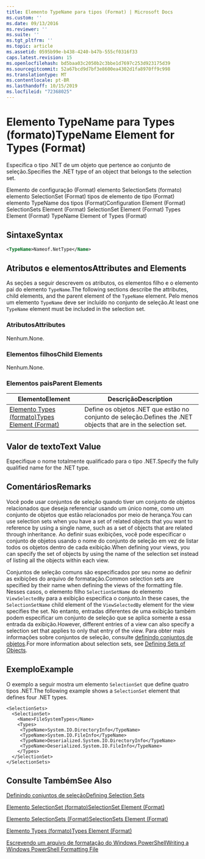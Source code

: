 ```yaml
---
title: Elemento TypeName para tipos (Format) | Microsoft Docs
ms.custom: ''
ms.date: 09/13/2016
ms.reviewer: ''
ms.suite: ''
ms.tgt_pltfrm: ''
ms.topic: article
ms.assetid: 0595b99e-b438-4240-b47b-555cf0316f33
caps.latest.revision: 15
ms.openlocfilehash: bd5baa03c2050b2c3bbe1d7697c253d923175d39
ms.sourcegitcommit: 52a67bcd9d7bf3e8600ea4302d1fa8970ff9c998
ms.translationtype: MT
ms.contentlocale: pt-BR
ms.lasthandoff: 10/15/2019
ms.locfileid: "72368025"
---
```

# <a name="typename-element-for-types-format"></a><span data-ttu-id="f36c3-102">Elemento TypeName para Types (formato)</span><span class="sxs-lookup"><span data-stu-id="f36c3-102">TypeName Element for Types (Format)</span></span>

<span data-ttu-id="f36c3-103">Especifica o tipo .NET de um objeto que pertence ao conjunto de seleção.</span><span class="sxs-lookup"><span data-stu-id="f36c3-103">Specifies the .NET type of an object that belongs to the selection set.</span></span>

<span data-ttu-id="f36c3-104">Elemento de configuração (Format) elemento SelectionSets (formato) elemento SelectionSet (Format) tipos de elemento de tipo (Format) elemento TypeName dos tipos (Format)</span><span class="sxs-lookup"><span data-stu-id="f36c3-104">Configuration Element (Format) SelectionSets Element (Format) SelectionSet Element (Format) Types Element (Format) TypeName Element of Types (Format)</span></span>

## <a name="syntax"></a><span data-ttu-id="f36c3-105">Sintaxe</span><span class="sxs-lookup"><span data-stu-id="f36c3-105">Syntax</span></span>

```xml
<TypeName>Nameof.NetType</Name>
```

## <a name="attributes-and-elements"></a><span data-ttu-id="f36c3-106">Atributos e elementos</span><span class="sxs-lookup"><span data-stu-id="f36c3-106">Attributes and Elements</span></span>

<span data-ttu-id="f36c3-107">As seções a seguir descrevem os atributos, os elementos filho e o elemento pai do elemento `TypeName`.</span><span class="sxs-lookup"><span data-stu-id="f36c3-107">The following sections describe the attributes, child elements, and the parent element of the `TypeName` element.</span></span> <span data-ttu-id="f36c3-108">Pelo menos um elemento `TypeName` deve ser incluído no conjunto de seleção.</span><span class="sxs-lookup"><span data-stu-id="f36c3-108">At least one `TypeName` element must be included in the selection set.</span></span>

### <a name="attributes"></a><span data-ttu-id="f36c3-109">Atributos</span><span class="sxs-lookup"><span data-stu-id="f36c3-109">Attributes</span></span>

<span data-ttu-id="f36c3-110">Nenhum.</span><span class="sxs-lookup"><span data-stu-id="f36c3-110">None.</span></span>

### <a name="child-elements"></a><span data-ttu-id="f36c3-111">Elementos filhos</span><span class="sxs-lookup"><span data-stu-id="f36c3-111">Child Elements</span></span>

<span data-ttu-id="f36c3-112">Nenhum.</span><span class="sxs-lookup"><span data-stu-id="f36c3-112">None.</span></span>

### <a name="parent-elements"></a><span data-ttu-id="f36c3-113">Elementos pais</span><span class="sxs-lookup"><span data-stu-id="f36c3-113">Parent Elements</span></span>

|<span data-ttu-id="f36c3-114">Elemento</span><span class="sxs-lookup"><span data-stu-id="f36c3-114">Element</span></span>|<span data-ttu-id="f36c3-115">Descrição</span><span class="sxs-lookup"><span data-stu-id="f36c3-115">Description</span></span>|
|-------------|-----------------|
|[<span data-ttu-id="f36c3-116">Elemento Types (formato)</span><span class="sxs-lookup"><span data-stu-id="f36c3-116">Types Element (Format)</span></span>](./types-element-for-selectionset-format.md)|<span data-ttu-id="f36c3-117">Define os objetos .NET que estão no conjunto de seleção.</span><span class="sxs-lookup"><span data-stu-id="f36c3-117">Defines the .NET objects that are in the selection set.</span></span>|

## <a name="text-value"></a><span data-ttu-id="f36c3-118">Valor de texto</span><span class="sxs-lookup"><span data-stu-id="f36c3-118">Text Value</span></span>

<span data-ttu-id="f36c3-119">Especifique o nome totalmente qualificado para o tipo .NET.</span><span class="sxs-lookup"><span data-stu-id="f36c3-119">Specify the fully qualified name for the .NET type.</span></span>

## <a name="remarks"></a><span data-ttu-id="f36c3-120">Comentários</span><span class="sxs-lookup"><span data-stu-id="f36c3-120">Remarks</span></span>

<span data-ttu-id="f36c3-121">Você pode usar conjuntos de seleção quando tiver um conjunto de objetos relacionados que deseja referenciar usando um único nome, como um conjunto de objetos que estão relacionados por meio de herança.</span><span class="sxs-lookup"><span data-stu-id="f36c3-121">You can use selection sets when you have a set of related objects that you want to reference by using a single name, such as a set of objects that are related through inheritance.</span></span> <span data-ttu-id="f36c3-122">Ao definir suas exibições, você pode especificar o conjunto de objetos usando o nome do conjunto de seleção em vez de listar todos os objetos dentro de cada exibição.</span><span class="sxs-lookup"><span data-stu-id="f36c3-122">When defining your views, you can specify the set of objects by using the name of the selection set instead of listing all the objects within each view.</span></span>

<span data-ttu-id="f36c3-123">Conjuntos de seleção comuns são especificados por seu nome ao definir as exibições do arquivo de formatação.</span><span class="sxs-lookup"><span data-stu-id="f36c3-123">Common selection sets are specified by their name when defining the views of the formatting file.</span></span> <span data-ttu-id="f36c3-124">Nesses casos, o elemento filho `SelectionSetName` do elemento `ViewSelectedBy` para a exibição especifica o conjunto.</span><span class="sxs-lookup"><span data-stu-id="f36c3-124">In these cases, the `SelectionSetName` child element of the `ViewSelectedBy` element for the view specifies the set.</span></span> <span data-ttu-id="f36c3-125">No entanto, entradas diferentes de uma exibição também podem especificar um conjunto de seleção que se aplica somente a essa entrada da exibição.</span><span class="sxs-lookup"><span data-stu-id="f36c3-125">However, different entries of a view can also specify a selection set that applies to only that entry of the view.</span></span> <span data-ttu-id="f36c3-126">Para obter mais informações sobre conjuntos de seleção, consulte [definindo conjuntos de objetos](./defining-selection-sets.md).</span><span class="sxs-lookup"><span data-stu-id="f36c3-126">For more information about selection sets, see [Defining Sets of Objects](./defining-selection-sets.md).</span></span>

## <a name="example"></a><span data-ttu-id="f36c3-127">Exemplo</span><span class="sxs-lookup"><span data-stu-id="f36c3-127">Example</span></span>

<span data-ttu-id="f36c3-128">O exemplo a seguir mostra um elemento `SelectionSet` que define quatro tipos .NET.</span><span class="sxs-lookup"><span data-stu-id="f36c3-128">The following example shows a `SelectionSet` element that defines four .NET types.</span></span>

```
<SelectionSets>
  <SelectionSet>
    <Name>FileSystemTypes</Name>
    <Types>
     <TypeName>System.IO.DirectoryInfo</TypeName>
     <TypeName>System.IO.FileInfo</TypeName>
     <TypeName>Deserialized.System.IO.DirectoryInfo</TypeName>
     <TypeName>Deserialized.System.IO.FileInfo</TypeName>
    </Types>
  </SelectionSet>
</SelectionSets>
```

## <a name="see-also"></a><span data-ttu-id="f36c3-129">Consulte Também</span><span class="sxs-lookup"><span data-stu-id="f36c3-129">See Also</span></span>

[<span data-ttu-id="f36c3-130">Definindo conjuntos de seleção</span><span class="sxs-lookup"><span data-stu-id="f36c3-130">Defining Selection Sets</span></span>](./defining-selection-sets.md)

[<span data-ttu-id="f36c3-131">Elemento SelectionSet (formato)</span><span class="sxs-lookup"><span data-stu-id="f36c3-131">SelectionSet Element (Format)</span></span>](./selectionset-element-format.md)

[<span data-ttu-id="f36c3-132">Elemento SelectionSets (Format)</span><span class="sxs-lookup"><span data-stu-id="f36c3-132">SelectionSets Element (Format)</span></span>](./selectionsets-element-format.md)

[<span data-ttu-id="f36c3-133">Elemento Types (formato)</span><span class="sxs-lookup"><span data-stu-id="f36c3-133">Types Element (Format)</span></span>](./types-element-for-selectionset-format.md)

[<span data-ttu-id="f36c3-134">Escrevendo um arquivo de formatação do Windows PowerShell</span><span class="sxs-lookup"><span data-stu-id="f36c3-134">Writing a Windows PowerShell Formatting File</span></span>](./writing-a-powershell-formatting-file.md)
